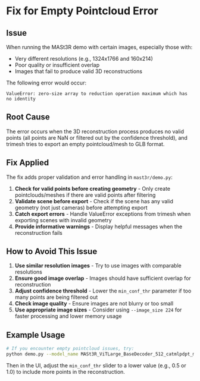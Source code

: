 # Fix for Empty Pointcloud Error

## Issue
When running the MASt3R demo with certain images, especially those with:
- Very different resolutions (e.g., 1324x1766 and 160x214)
- Poor quality or insufficient overlap
- Images that fail to produce valid 3D reconstructions

The following error would occur:
```
ValueError: zero-size array to reduction operation maximum which has no identity
```

## Root Cause
The error occurs when the 3D reconstruction process produces no valid points (all points are NaN or filtered out by the confidence threshold), and trimesh tries to export an empty pointcloud/mesh to GLB format.

## Fix Applied
The fix adds proper validation and error handling in `mast3r/demo.py`:

1. **Check for valid points before creating geometry** - Only create pointclouds/meshes if there are valid points after filtering
2. **Validate scene before export** - Check if the scene has any valid geometry (not just cameras) before attempting export
3. **Catch export errors** - Handle ValueError exceptions from trimesh when exporting scenes with invalid geometry
4. **Provide informative warnings** - Display helpful messages when the reconstruction fails

## How to Avoid This Issue

1. **Use similar resolution images** - Try to use images with comparable resolutions
2. **Ensure good image overlap** - Images should have sufficient overlap for reconstruction
3. **Adjust confidence threshold** - Lower the `min_conf_thr` parameter if too many points are being filtered out
4. **Check image quality** - Ensure images are not blurry or too small
5. **Use appropriate image sizes** - Consider using `--image_size 224` for faster processing and lower memory usage

## Example Usage
```bash
# If you encounter empty pointcloud issues, try:
python demo.py --model_name MASt3R_ViTLarge_BaseDecoder_512_catmlpdpt_metric --device mps --image_size 224
```

Then in the UI, adjust the `min_conf_thr` slider to a lower value (e.g., 0.5 or 1.0) to include more points in the reconstruction. 